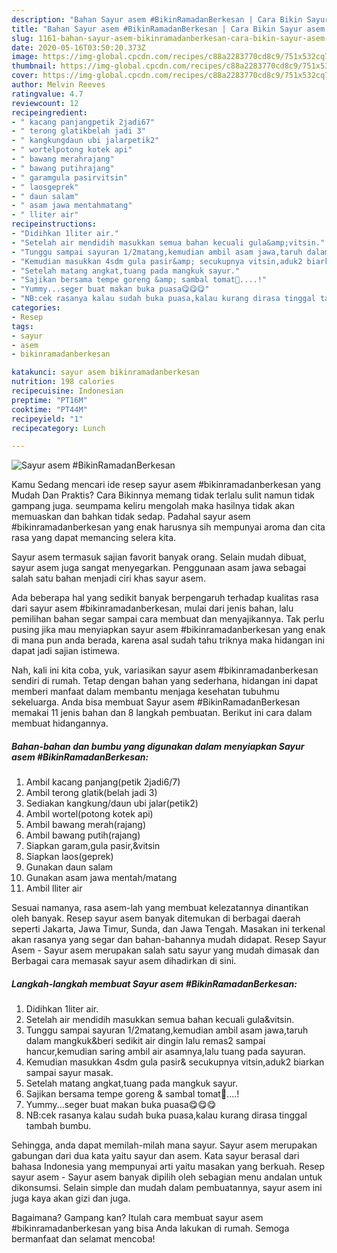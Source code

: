 ```yaml
---
description: "Bahan Sayur asem #BikinRamadanBerkesan | Cara Bikin Sayur asem #BikinRamadanBerkesan Yang Bisa Manjain Lidah"
title: "Bahan Sayur asem #BikinRamadanBerkesan | Cara Bikin Sayur asem #BikinRamadanBerkesan Yang Bisa Manjain Lidah"
slug: 1161-bahan-sayur-asem-bikinramadanberkesan-cara-bikin-sayur-asem-bikinramadanberkesan-yang-bisa-manjain-lidah
date: 2020-05-16T03:50:20.373Z
image: https://img-global.cpcdn.com/recipes/c88a2283770cd8c9/751x532cq70/sayur-asem-bikinramadanberkesan-foto-resep-utama.jpg
thumbnail: https://img-global.cpcdn.com/recipes/c88a2283770cd8c9/751x532cq70/sayur-asem-bikinramadanberkesan-foto-resep-utama.jpg
cover: https://img-global.cpcdn.com/recipes/c88a2283770cd8c9/751x532cq70/sayur-asem-bikinramadanberkesan-foto-resep-utama.jpg
author: Melvin Reeves
ratingvalue: 4.7
reviewcount: 12
recipeingredient:
- " kacang panjangpetik 2jadi67"
- " terong glatikbelah jadi 3"
- " kangkungdaun ubi jalarpetik2"
- " wortelpotong kotek api"
- " bawang merahrajang"
- " bawang putihrajang"
- " garamgula pasirvitsin"
- " laosgeprek"
- " daun salam"
- " asam jawa mentahmatang"
- " lliter air"
recipeinstructions:
- "Didihkan 1liter air."
- "Setelah air mendidih masukkan semua bahan kecuali gula&amp;vitsin."
- "Tunggu sampai sayuran 1/2matang,kemudian ambil asam jawa,taruh dalam mangkuk&amp;beri sedikit air dingin lalu remas2 sampai hancur,kemudian saring ambil air asamnya,lalu tuang pada sayuran."
- "Kemudian masukkan 4sdm gula pasir&amp; secukupnya vitsin,aduk2 biarkan sampai sayur masak."
- "Setelah matang angkat,tuang pada mangkuk sayur."
- "Sajikan bersama tempe goreng &amp; sambal tomat🍅....!"
- "Yummy...seger buat makan buka puasa😋😋😋"
- "NB:cek rasanya kalau sudah buka puasa,kalau kurang dirasa tinggal tambah bumbu."
categories:
- Resep
tags:
- sayur
- asem
- bikinramadanberkesan

katakunci: sayur asem bikinramadanberkesan 
nutrition: 198 calories
recipecuisine: Indonesian
preptime: "PT16M"
cooktime: "PT44M"
recipeyield: "1"
recipecategory: Lunch

---
```



![Sayur asem #BikinRamadanBerkesan](https://img-global.cpcdn.com/recipes/c88a2283770cd8c9/751x532cq70/sayur-asem-bikinramadanberkesan-foto-resep-utama.jpg)

Kamu Sedang mencari ide resep sayur asem #bikinramadanberkesan yang Mudah Dan Praktis? Cara Bikinnya memang tidak terlalu sulit namun tidak gampang juga. seumpama keliru mengolah maka hasilnya tidak akan memuaskan dan bahkan tidak sedap. Padahal sayur asem #bikinramadanberkesan yang enak harusnya sih mempunyai aroma dan cita rasa yang dapat memancing selera kita.

Sayur asem termasuk sajian favorit banyak orang. Selain mudah dibuat, sayur asem juga sangat menyegarkan. Penggunaan asam jawa sebagai salah satu bahan menjadi ciri khas sayur asem.

Ada beberapa hal yang sedikit banyak berpengaruh terhadap kualitas rasa dari sayur asem #bikinramadanberkesan, mulai dari jenis bahan, lalu pemilihan bahan segar sampai cara membuat dan menyajikannya. Tak perlu pusing jika mau menyiapkan sayur asem #bikinramadanberkesan yang enak di mana pun anda berada, karena asal sudah tahu triknya maka hidangan ini dapat jadi sajian istimewa.


Nah, kali ini kita coba, yuk, variasikan sayur asem #bikinramadanberkesan sendiri di rumah. Tetap dengan bahan yang sederhana, hidangan ini dapat memberi manfaat dalam membantu menjaga kesehatan tubuhmu sekeluarga. Anda bisa membuat Sayur asem #BikinRamadanBerkesan memakai 11 jenis bahan dan 8 langkah pembuatan. Berikut ini cara dalam membuat hidangannya.

<!--inarticleads1-->

##### Bahan-bahan dan bumbu yang digunakan dalam menyiapkan Sayur asem #BikinRamadanBerkesan:

1. Ambil  kacang panjang(petik 2jadi6/7)
1. Ambil  terong glatik(belah jadi 3)
1. Sediakan  kangkung/daun ubi jalar(petik2)
1. Ambil  wortel(potong kotek api)
1. Ambil  bawang merah(rajang)
1. Ambil  bawang putih(rajang)
1. Siapkan  garam,gula pasir,&amp;vitsin
1. Siapkan  laos(geprek)
1. Gunakan  daun salam
1. Gunakan  asam jawa mentah/matang
1. Ambil  lliter air


Sesuai namanya, rasa asem-lah yang membuat kelezatannya dinantikan oleh banyak. Resep sayur asem banyak ditemukan di berbagai daerah seperti Jakarta, Jawa Timur, Sunda, dan Jawa Tengah. Masakan ini terkenal akan rasanya yang segar dan bahan-bahannya mudah didapat. Resep Sayur Asem - Sayur asem merupakan salah satu sayur yang mudah dimasak dan Berbagai cara memasak sayur asem dihadirkan di sini. 

<!--inarticleads2-->

##### Langkah-langkah membuat Sayur asem #BikinRamadanBerkesan:

1. Didihkan 1liter air.
1. Setelah air mendidih masukkan semua bahan kecuali gula&amp;vitsin.
1. Tunggu sampai sayuran 1/2matang,kemudian ambil asam jawa,taruh dalam mangkuk&amp;beri sedikit air dingin lalu remas2 sampai hancur,kemudian saring ambil air asamnya,lalu tuang pada sayuran.
1. Kemudian masukkan 4sdm gula pasir&amp; secukupnya vitsin,aduk2 biarkan sampai sayur masak.
1. Setelah matang angkat,tuang pada mangkuk sayur.
1. Sajikan bersama tempe goreng &amp; sambal tomat🍅....!
1. Yummy...seger buat makan buka puasa😋😋😋
1. NB:cek rasanya kalau sudah buka puasa,kalau kurang dirasa tinggal tambah bumbu.


Sehingga, anda dapat memilah-milah mana sayur. Sayur asem merupakan gabungan dari dua kata yaitu sayur dan asem. Kata sayur berasal dari bahasa Indonesia yang mempunyai arti yaitu masakan yang berkuah. Resep sayur asem - Sayur asem banyak dipilih oleh sebagian menu andalan untuk dikonsumsi. Selain simple dan mudah dalam pembuatannya, sayur asem ini juga kaya akan gizi dan juga. 

Bagaimana? Gampang kan? Itulah cara membuat sayur asem #bikinramadanberkesan yang bisa Anda lakukan di rumah. Semoga bermanfaat dan selamat mencoba!
